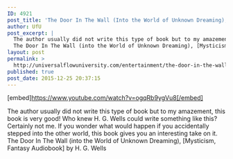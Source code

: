 ```yaml
---
ID: 4921
post_title: 'The Door In The Wall (Into the World of Unknown Dreaming), [Mysticism, Fantasy Audiobook]'
author: UfU
post_excerpt: |
  The author usually did not write this type of book but to my amazement, this book is very good! Who knew H. G. Wells could write something like this? Certainly not me. If you wonder what would happen if you accidentally stepped into the other world, this book gives you an interesting take on it.
  The Door In The Wall (into the World of Unknown Dreaming), [Mysticism, Fantasy Audiobook] by H. G. Wells
layout: post
permalink: >
  http://universalflowuniversity.com/entertainment/the-door-in-the-wall-into-the-world-of-unknown-dreaming-mysticism-fantasy-audiobook/
published: true
post_date: 2015-12-25 20:37:15
---
```

[embed]https://www.youtube.com/watch?v=ogqRb9ygVu8[/embed]<br>
<p>The author usually did not write this type of book but to my amazement, this book is very good! Who knew H. G. Wells could write something like this? Certainly not me. If you wonder what would happen if you accidentally stepped into the other world, this book gives you an interesting take on it. 
The Door In The Wall (into the World of Unknown Dreaming), [Mysticism, Fantasy Audiobook] by H. G. Wells</p>